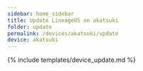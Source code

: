 ```yaml
---
sidebar: home_sidebar
title: Update LineageOS on akatsuki
folder: update
permalink: /devices/akatsuki/update
device: akatsuki
---
```

{% include templates/device_update.md %}

